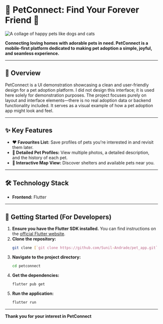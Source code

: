 # 🐾 PetConnect: Find Your Forever Friend 🐾

![A collage of happy pets like dogs and cats](https://placehold.co/800x300/6366F1/FFFFFF?text=Welcome+to+PetConnect!)

**Connecting loving homes with adorable pets in need. PetConnect is a mobile-first platform dedicated to making pet adoption a simple, joyful, and seamless experience.**

---

## 🌟 Overview

PetConnect is a UI demonstration showcasing a clean and user-friendly design for a pet adoption platform. I did not design this interface; it is used here solely for demonstration purposes. The project focuses purely on layout and interface elements—there is no real adoption data or backend functionality included. It serves as a visual example of how a pet adoption app might look and feel.

---

## ✨ Key Features


* **❤️ Favourites List:** Save profiles of pets you're interested in and revisit them later.
* **👤 Detailed Pet Profiles:** View multiple photos, a detailed description, and the history of each pet.
* **📍 Interactive Map View:** Discover shelters and available pets near you.

---



## 🛠️ Technology Stack



* **Frontend:** Flutter


---

## 🏁 Getting Started (For Developers)



1.  **Ensure you have the Flutter SDK installed.** You can find instructions on the [official Flutter website](https://flutter.dev/docs/get-started/install).
2.  **Clone the repository:**
    ```bash
    git clone [`git clone https://github.com/Sunil-Andrade/pet_app.git`](https://github.com/Sunil-Andrade/pet_app.git)
    ```
3.  **Navigate to the project directory:**
    ```bash
    cd petconnect
    ```
4.  **Get the dependencies:**
    ```bash
    flutter pub get
    ```
5.  **Run the application:**
    ```bash
    flutter run
    ```
---


**Thank you for your interest in PetConnect**
